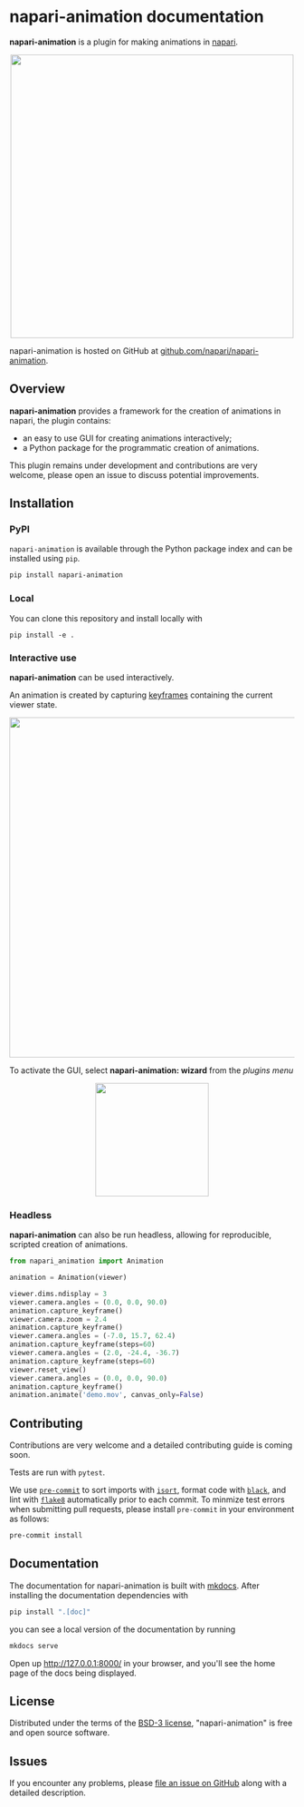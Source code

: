 # napari-animation documentation

**napari-animation** is a plugin for making animations in [napari](https://napari.org).

<p align="center">
  <img width="500" src="https://user-images.githubusercontent.com/7307488/196110138-6c4663b1-67b2-4c79-97b7-57b706d1d49c.gif">
</p>

napari-animation is hosted on GitHub at [github.com/napari/napari-animation](https://github.com/napari/napari-animation).

## Overview

**napari-animation** provides a framework for the creation of animations in napari, the plugin contains:

- an easy to use GUI for creating animations interactively;
- a Python package for the programmatic creation of animations.

This plugin remains under development and contributions are very welcome, please open an issue to discuss potential improvements.

## Installation

### PyPI
`napari-animation` is available through the Python package index and can be installed using `pip`.

```sh
pip install napari-animation
```

### Local
You can clone this repository and install locally with

    pip install -e .

### Interactive use
**napari-animation** can be used interactively.

An animation is created by capturing [keyframes](https://en.wikipedia.org/wiki/Key_frame) containing the current viewer state.

<p align="center">
  <img width="600" src="https://user-images.githubusercontent.com/7307488/196113682-96ce0da3-fa5c-411e-8fb1-52dc3a8f96b6.png">
</p>

To activate the GUI, select **napari-animation: wizard** from the *plugins menu*

<p align="center">
  <img width="200" src="https://user-images.githubusercontent.com/7307488/196114466-56cb5985-0d79-4cfa-96f1-38cf3ccfbc48.png">
</p>

### Headless
**napari-animation** can also be run headless, allowing for reproducible, scripted creation of animations.

```python
from napari_animation import Animation

animation = Animation(viewer)

viewer.dims.ndisplay = 3
viewer.camera.angles = (0.0, 0.0, 90.0)
animation.capture_keyframe()
viewer.camera.zoom = 2.4
animation.capture_keyframe()
viewer.camera.angles = (-7.0, 15.7, 62.4)
animation.capture_keyframe(steps=60)
viewer.camera.angles = (2.0, -24.4, -36.7)
animation.capture_keyframe(steps=60)
viewer.reset_view()
viewer.camera.angles = (0.0, 0.0, 90.0)
animation.capture_keyframe()
animation.animate('demo.mov', canvas_only=False)
```

## Contributing

Contributions are very welcome and a detailed contributing guide is coming soon. 

Tests are run with `pytest`.

We use [`pre-commit`](https://pre-commit.com) to sort imports with
[`isort`](https://github.com/timothycrosley/isort), format code with
[`black`](https://github.com/psf/black), and lint with
[`flake8`](https://github.com/PyCQA/flake8) automatically prior to each commit.
To minmize test errors when submitting pull requests, please install `pre-commit`
in your environment as follows:

```sh
pre-commit install
```

## Documentation

The documentation for napari-animation is built with [mkdocs](https://www.mkdocs.org). After installing the documentation dependencies with

```sh
pip install ".[doc]"
```

you can see a local version of the documentation by running

```sh
mkdocs serve
```

Open up http://127.0.0.1:8000/ in your browser, and you'll see the home page of the docs being displayed.

## License

Distributed under the terms of the [BSD-3 license](http://opensource.org/licenses/BSD-3-Clause), "napari-animation" is free and open source software.

## Issues

If you encounter any problems, please [file an issue on GitHub](https://github.com/napari/napari-animation/issues) along with a detailed description.
